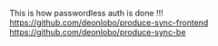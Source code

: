 This is how passwordless auth is done !!! <br>
https://github.com/deonlobo/produce-sync-frontend <br>
https://github.com/deonlobo/produce-sync-be
